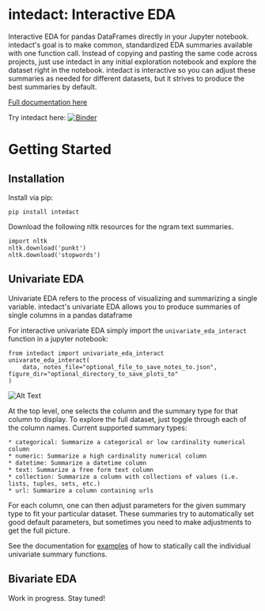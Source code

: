 # intedact: Interactive EDA

Interactive EDA for pandas DataFrames directly in your Jupyter notebook. intedact's goal is to make
common, standardized EDA summaries available with one function call. Instead of copying and pasting the same code
across projects, just use intedact in any initial exploration notebook and explore the dataset right in the notebook.
intedact is interactive so you can adjust these summaries as needed for different datasets, but it strives to 
produce the best summaries by default. 

[Full documentation here](//intedact.readthedocs.io/en/latest/index.html)

Try intedact here: [![Binder](https://mybinder.org/badge_logo.svg)](https://mybinder.org/v2/gh/mattboggess/intedact/HEAD?filepath=demo%2Funivariate_eda_demo.ipynb)

# Getting Started 

## Installation

Install via pip:

    pip install intedact 

Download the following nltk resources for the ngram text summaries.

    import nltk
    nltk.download('punkt')
    nltk.download('stopwords')

## Univariate EDA

Univariate EDA refers to the process of visualizing and summarizing a single variable.
intedact's univariate EDA allows you to produce summaries of single columns in a pandas dataframe

For interactive univariate EDA simply import the `univariate_eda_interact` function in a jupyter notebook:

    from intedact import univariate_eda_interact
    univarate_eda_interact(
        data, notes_file="optional_file_to_save_notes_to.json", figure_dir="optional_directory_to_save_plots_to"
    )

![Alt Text](https://github.com/mattboggess/intedact/blob/master/demo/univariate_eda_demo.gif)

At the top level, one selects the column and the summary type for that column to display. To explore the full dataset,
just toggle through each of the column names. Current supported summary types:

    * categorical: Summarize a categorical or low cardinality numerical column
    * numeric: Summarize a high cardinality numerical column
    * datetime: Summarize a datetime column
    * text: Summarize a free form text column
    * collection: Summarize a column with collections of values (i.e. lists, tuples, sets, etc.)
    * url: Summarize a column containing urls

For each column, one can then adjust parameters for the given summary type to fit your particular dataset. These summaries
try to automatically set good default parameters, but sometimes you need to make adjustments to get the full picture.

See the documentation for [examples](https://intedact.readthedocs.io/en/latest/auto_examples/index.html) of how to statically call the individual univariate summary functions.



## Bivariate EDA

Work in progress. Stay tuned!